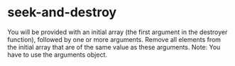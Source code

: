 # seek-and-destroy
You will be provided with an initial array (the first argument in the destroyer function), followed by one or more arguments. Remove all elements from the initial array that are of the same value as these arguments.  Note: You have to use the arguments object. 
